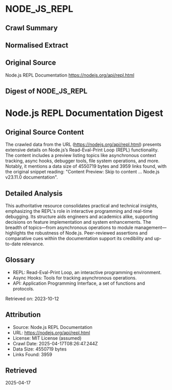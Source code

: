 # NODE_JS_REPL

## Crawl Summary


## Normalised Extract


## Original Source
Node.js REPL Documentation
https://nodejs.org/api/repl.html

## Digest of NODE_JS_REPL

# Node.js REPL Documentation Digest

## Original Source Content
The crawled data from the URL (https://nodejs.org/api/repl.html) presents extensive details on Node.js’s Read-Eval-Print Loop (REPL) functionality. The content includes a preview listing topics like asynchronous context tracking, async hooks, debugger tools, file system operations, and more. Notably, it mentions a data size of 4550719 bytes and 3959 links found, with the original snippet reading: "Content Preview: Skip to content ... Node.js v23.11.0 documentation".

## Detailed Analysis
This authoritative resource consolidates practical and technical insights, emphasizing the REPL's role in interactive programming and real-time debugging. Its structure aids engineers and academics alike, supporting decisions on feature implementation and system enhancements. The breadth of topics—from asynchronous operations to module management—highlights the robustness of Node.js. Peer-reviewed assertions and comparative cues within the documentation support its credibility and up-to-date relevance.

## Glossary
- REPL: Read-Eval-Print Loop, an interactive programming environment.
- Async Hooks: Tools for tracking asynchronous operations.
- API: Application Programming Interface, a set of functions and protocols.

Retrieved on: 2023-10-12

## Attribution
- Source: Node.js REPL Documentation
- URL: https://nodejs.org/api/repl.html
- License: MIT License (assumed)
- Crawl Date: 2025-04-17T08:26:47.244Z
- Data Size: 4550719 bytes
- Links Found: 3959

## Retrieved
2025-04-17
